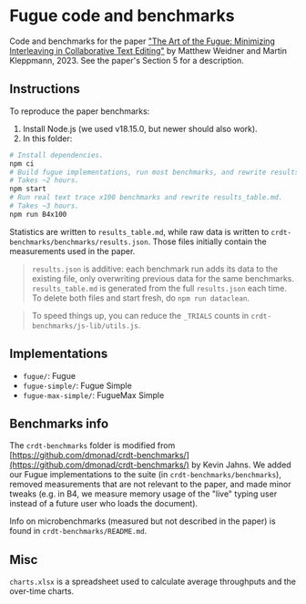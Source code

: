 # Fugue code and benchmarks

Code and benchmarks for the paper ["The Art of the Fugue: Minimizing Interleaving in Collaborative Text Editing"](https://arxiv.org/abs/2305.00583) by Matthew Weidner and Martin Kleppmann, 2023. See the paper's Section 5 for a description.

## Instructions

To reproduce the paper benchmarks:

1. Install Node.js (we used v18.15.0, but newer should also work).
2. In this folder:

```bash
# Install dependencies.
npm ci
# Build fugue implementations, run most benchmarks, and rewrite results_table.md.
# Takes ~2 hours.
npm start
# Run real text trace x100 benchmarks and rewrite results_table.md.
# Takes ~3 hours.
npm run B4x100
```

Statistics are written to `results_table.md`, while raw data is written to `crdt-benchmarks/benchmarks/results.json`. Those files initially contain the measurements used in the paper.

> `results.json` is additive: each benchmark run adds its data to the existing file, only overwriting previous data for the same benchmarks. `results_table.md` is generated from the full `results.json` each time. To delete both files and start fresh, do `npm run dataclean`.

> To speed things up, you can reduce the `_TRIALS` counts in `crdt-benchmarks/js-lib/utils.js`.

## Implementations

- `fugue/`: Fugue
- `fugue-simple/`: Fugue Simple
- `fugue-max-simple/`: FugueMax Simple

## Benchmarks info

The `crdt-benchmarks` folder is modified from [https://github.com/dmonad/crdt-benchmarks/](https://github.com/dmonad/crdt-benchmarks/) by Kevin Jahns. We added our Fugue implementations to the suite (in `crdt-benchmarks/benchmarks`), removed measurements that are not relevant to the paper, and made minor tweaks (e.g. in B4, we measure memory usage of the "live" typing user instead of a future user who loads the document).

Info on microbenchmarks (measured but not described in the paper) is found in `crdt-benchmarks/README.md`.

## Misc

`charts.xlsx` is a spreadsheet used to calculate average throughputs and the over-time charts.
